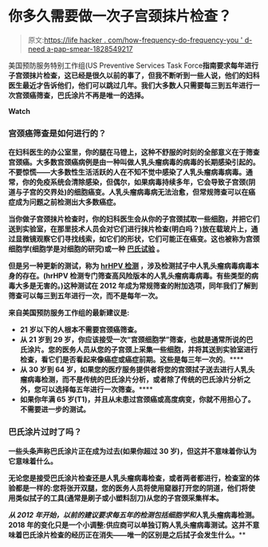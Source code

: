 # 你多久需要做一次子宫颈抹片检查？

> 原文:[https://life hacker . com/how-frequency-do-frequency-you ' d-need a-pap-smear-1828549217](https://lifehacker.com/how-often-do-you-really-need-a-pap-smear-1828549217)

美国预防服务特别工作组(US Preventive Services Task Force**指南要求每年进行子宫颈抹片检查，这已经是很久以前的事了，但我不断听到一些人说，他们的妇科医生最近才告诉他们，他们可以跳过几年。我们大多数人只需要每三到五年进行一次宫颈癌筛查，巴氏涂片不再是唯一的选择。** 

**Watch**

### **宫颈癌筛查是如何进行的？**

**在妇科医生的办公室里，你的腿在马镫上，这种不舒服的时刻的全部意义在于筛查宫颈癌。大多数宫颈癌病例是由一种叫做人乳头瘤病毒的病毒的长期感染引起的。不要惊慌——大多数性生活活跃的人在不知不觉中感染了人乳头瘤病毒病毒。通常，你的免疫系统会清除感染，但偶尔，如果病毒持续多年，它会导致子宫颈(阴道与子宫的交界处)的细胞癌变。人乳头瘤病毒病无法治愈，但常规筛查可以在癌症成为问题之前检测出大多数癌症。**

**当你做子宫颈抹片检查时，你的妇科医生会从你的子宫颈拭取一些细胞，并把它们送到实验室，在那里技术人员会对它们进行抹片检查(明白吗？)放在载玻片上，通过显微镜观察它们寻找线索，如它们的形状，它们可能正在癌变。这也被称为宫颈细胞学(细胞学是对细胞的研究)或一种 [巴氏试验](https://en.wikipedia.org/wiki/Papanicolaou_stain) 。**

**但是另一种更新的测试，称为 [hrHPV 检测](https://www.cancer.org/cancer/cancer-causes/infectious-agents/hpv/hpv-and-hpv-testing.html) ，涉及检测拭子中人乳头瘤病毒病毒本身的存在。(hrHPV 检测专门筛查高风险版本的人乳头瘤病毒病毒。有些类型的病毒大多是无害的。)这种测试在 2012 年成为常规筛查的附加选项，同年我们了解到筛查可以每三到五年进行一次，而不是每年一次。**

**来自美国预防服务工作组的最新建议是:**

*   **21 岁以下的人根本不需要宫颈癌筛查。**
*   **从 21 岁到 29 岁，你应该接受一次“宫颈细胞学”筛查，也就是通常所说的巴氏涂片。您的医务人员从您的子宫颈上采集一些细胞，并将其送到实验室进行检查，看它们是否看起来像癌症或癌症前期。这些是每三年一次的**。****
*   ******从 30 岁到 64 岁**，如果您的医疗服务提供者将您的宫颈拭子送去进行人乳头瘤病毒检测，而不是传统的巴氏涂片分析，或者除了传统的巴氏涂片分析之外，您可以选择每五年进行一次筛查**。******
*   ******如果你年满 65 岁(T1)，并且从未患过宫颈癌或高度病变，你就不用担心了。不需要进一步的测试。******

### ******巴氏涂片过时了吗？******

******一些头条声称巴氏涂片正在成为过去(如果你超过 30 岁)，但这并不意味着你认为它意味着什么。******

******无论您是接受巴氏涂片检查还是人乳头瘤病毒检查，或者两者都进行，检查室的体验都是一样的:您将张开双腿，您的医务人员将使用窥器打开您的阴道，他们将使用类似拭子的工具(通常是刷子或小塑料刮刀)从您的子宫颈采集样本。******

******从 2012 年开始，以前的建议要求每五年的检测包括细胞学*和*人乳头瘤病毒检测。2018 年的变化只是一个小调整:供应商可以单独订购人乳头瘤病毒测试。这并不意味着巴氏涂片检查的经历正在消失——唯一的区别是之后拭子会发生什么。******